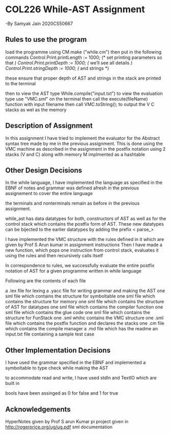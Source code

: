 #  COL226 While-AST Assignment

-By Samyak Jain
2020CS50667

## Rules to use the program
load the programme using CM.make ("while.cm")
then put in the following commands 
Control.Print.printLength := 1000; (* set printing parameters so that *)
Control.Print.printDepth := 1000; (* we’ll see all details *)
Control.Print.stringDepth := 1000; (* and strings *)

these ensure that proper depth of AST and strings in the stack are printed to the terminal

then to view the AST type While.compile("input.txt")
to view the evaluation type use "VMC.sml" on the terminal
then call the execute(fileName) function with input filename
then call VMC.toString(); to output the V C stacks as wel as the memory




## Description of Assignment

In this assignment I have tried to implement the evaluator for the Abstract syntax tree made by me in the previous assignment. This is done using the VMC machine as described in the assignment in the postfix notation using 2 stacks (V and C) along with memory M implmented as a hashtable

## Other Design Decisions

In the while language, I have implemented the language as specified in the EBNF of notes and grammar was defined afresh in the previous assignement to cover the entire language

the terminals and nonterminals remain as before in the previous assignment.

while_ast has data datatypes for both, constructors of AST as well as for the control stack which contains the postfix form of AST. These new datatypes can be bijected to the earlier datatypes by adding the prefix  < parse_>

I have implemented the VMC structure with the rules defined in it which are given by Prof S Arun kumar in assignment instructions
Then I have made a new function, which pops one instruction from control stack, evaluates it using the rules and then recursively calls itself

In correspondence to rules, we successfully evaluate the entire postfix notation of AST for a given programme written in while language

Following are the contents of each file

a .lex file for lexing 
a .yacc file for writing grammar and making the AST
one sml file which contains the structure for symboltable
one sml file which contains the structure for memory
one sml file which contains the structure of AST for datatypes
one sml file which contains the compiler function
one sml file which contains the glue code
one sml file which contains the structure for FunStack
one .sml whihc contains the VMC structure
one .sml file which contains the postfix function and
 declares the stacks 
one .cm file which contains the compile manager
a .md file which has the readme
an input.txt file containing a sample test case

## Other Implementation Decisions

I have used the grammar specified in the EBNF and implemented a symboltable to type check while making the AST

to accommodate read and write, I have used stdIn and TextIO which are built in

bools have been assinged as 0 for false and 1 for true

## Acknowledgements

HyperNotes given by Prof S arun Kumar
pi project given in http://rogerprice.org/ug/ug.pdf
sml documentation
